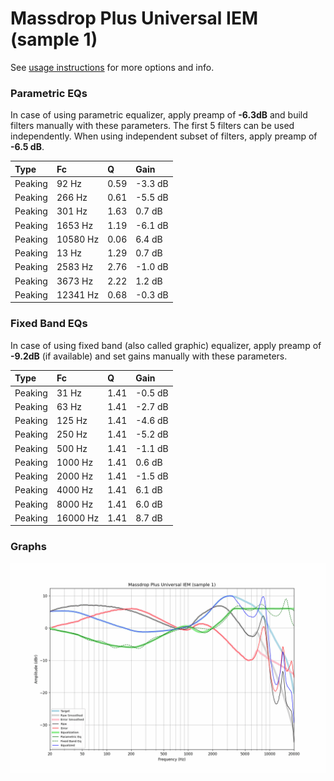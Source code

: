 # Massdrop Plus Universal IEM (sample 1)
See [usage instructions](https://github.com/jaakkopasanen/AutoEq#usage) for more options and info.

### Parametric EQs
In case of using parametric equalizer, apply preamp of **-6.3dB** and build filters manually
with these parameters. The first 5 filters can be used independently.
When using independent subset of filters, apply preamp of **-6.5 dB**.

| Type    | Fc       |    Q | Gain    |
|:--------|:---------|:-----|:--------|
| Peaking | 92 Hz    | 0.59 | -3.3 dB |
| Peaking | 266 Hz   | 0.61 | -5.5 dB |
| Peaking | 301 Hz   | 1.63 | 0.7 dB  |
| Peaking | 1653 Hz  | 1.19 | -6.1 dB |
| Peaking | 10580 Hz | 0.06 | 6.4 dB  |
| Peaking | 13 Hz    | 1.29 | 0.7 dB  |
| Peaking | 2583 Hz  | 2.76 | -1.0 dB |
| Peaking | 3673 Hz  | 2.22 | 1.2 dB  |
| Peaking | 12341 Hz | 0.68 | -0.3 dB |

### Fixed Band EQs
In case of using fixed band (also called graphic) equalizer, apply preamp of **-9.2dB**
(if available) and set gains manually with these parameters.

| Type    | Fc       |    Q | Gain    |
|:--------|:---------|:-----|:--------|
| Peaking | 31 Hz    | 1.41 | -0.5 dB |
| Peaking | 63 Hz    | 1.41 | -2.7 dB |
| Peaking | 125 Hz   | 1.41 | -4.6 dB |
| Peaking | 250 Hz   | 1.41 | -5.2 dB |
| Peaking | 500 Hz   | 1.41 | -1.1 dB |
| Peaking | 1000 Hz  | 1.41 | 0.6 dB  |
| Peaking | 2000 Hz  | 1.41 | -1.5 dB |
| Peaking | 4000 Hz  | 1.41 | 6.1 dB  |
| Peaking | 8000 Hz  | 1.41 | 6.0 dB  |
| Peaking | 16000 Hz | 1.41 | 8.7 dB  |

### Graphs
![](./Massdrop%20Plus%20Universal%20IEM%20(sample%201).png)